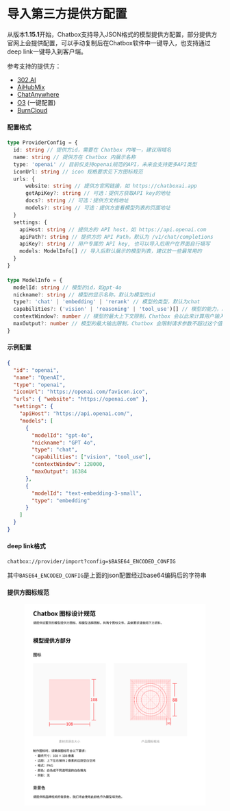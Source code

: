 # 导入第三方提供方配置

从版本**1.15.1**开始，Chatbox支持导入JSON格式的模型提供方配置，部分提供方官网上会提供配置，可以手动复制后在Chatbox软件中一键导入，也支持通过deep link一键导入到客户端。

参考支持的提供方：

* [302.AI](https://help.302.ai/docs/jie-ru-dao-ChatBox)
* [AiHubMix](https://docs.aihubmix.com/cn/clients/ChatBox)
* [ChatAnywhere](https://chatanywhere.apifox.cn/#chatbox-%E9%85%8D%E7%BD%AE%E7%AE%80%E5%8D%95)
* [O3](https://vip1.o3.fan/info/chatbox/) (一键配置)
* [BurnCloud](https://www.burncloud.com/zh-cn/posts/chatbox-burncloud-api.html)

#### 配置格式

```typescript
type ProviderConfig = {
  id: string // 提供方id，需要在 Chatbox 内唯一，建议用域名
  name: string // 提供方在 Chatbox 内展示名称
  type: 'openai' // 目前仅支持openai规范的API，未来会支持更多API类型
  iconUrl: string // icon 规格要求见下方图标规范
  urls: {
      website: string // 提供方官网链接，如 https://chatboxai.app
      getApiKey?: string // 可选：提供方获取API key的地址
      docs?: string // 可选：提供方文档地址
      models?: string // 可选：提供方查看模型列表的页面地址
  }
  settings: {
    apiHost: string // 提供方的 API host，如 https://api.openai.com
    apiPath?: string // 提供方的 API Path，默认为 /v1/chat/completions
    apiKey?: string // 用户专属的 API key, 也可以导入后用户在界面自行填写
    models: ModelInfo[] // 导入后默认展示的模型列表，建议放一些最常用的
  } 
}

type ModelInfo = {
  modelId: string // 模型的id，如gpt-4o
  nickname?: string // 模型的显示名称，默认为模型的id
  type?: 'chat' | 'embedding' | 'rerank' // 模型的类型，默认为chat
  capabilities?: ('vision' | 'reasoning' | 'tool_use')[] // 模型的能力，决定了 Chatbox 如何调用这些模型
  contextWindow?: number // 模型的最大上下文限制，Chatbox 会以此来计算用户输入限制
  maxOutput?: number // 模型的最大输出限制，Chatbox 会限制请求参数不超过这个值，留空则不会限制
}

```

#### 示例配置

```json
{
  "id": "openai",
  "name": "OpenAI",
  "type": "openai",
  "iconUrl": "https://openai.com/favicon.ico",
  "urls": { "website": "https://openai.com" },
  "settings": {
    "apiHost": "https://api.openai.com/",
    "models": [
      {
        "modelId": "gpt-4o",
        "nickname": "GPT 4o",
        "type": "chat",
        "capabilities": ["vision", "tool_use"],
        "contextWindow": 128000,
        "maxOutput": 16384
      },
      {
        "modelId": "text-embedding-3-small",
        "type": "embedding"
      }
    ]
  }
}

```

#### deep link格式

```
chatbox://provider/import?config=$BASE64_ENCODED_CONFIG
```

其中`BASE64_ENCODED_CONFIG`是上面的json配置经过base64编码后的字符串

#### 提供方图标规范

<figure><img src="../../.gitbook/assets/image.png" alt=""><figcaption></figcaption></figure>
